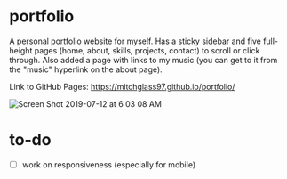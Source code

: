 # portfolio

A personal portfolio website for myself. Has a sticky sidebar and five full-height pages (home, about, skills, projects, contact) to scroll or click through. Also added a page with links to my music (you can get to it from the "music" hyperlink on the about page).

Link to GitHub Pages: https://mitchglass97.github.io/portfolio/

![Screen Shot 2019-07-12 at 6 03 08 AM](https://user-images.githubusercontent.com/52224377/61123745-c16ac780-a46a-11e9-81cf-fcf41bf30979.png)

# to-do
- [ ] work on responsiveness (especially for mobile)


